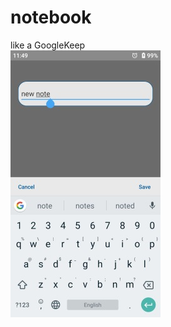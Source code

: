 # notebook
like a GoogleKeep <br>
![alt text](https://raw.githubusercontent.com/classCorn/notebook/master/scr1.jpg)
